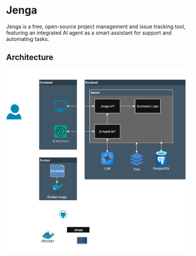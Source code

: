 # Jenga
Jenga is a free, open-source project management and issue tracking tool, featuring an integrated AI agent as a smart assistant for support and automating tasks.


## Architecture
![Architecture](docs/architecture.png)
